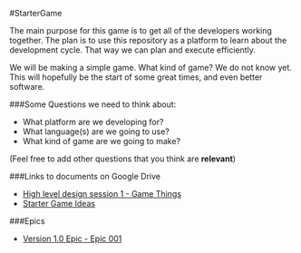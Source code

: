 #StarterGame

The main purpose for this game is to get all of the developers working together. The plan is to use this repository as a platform to learn about the development cycle. That way we can plan and execute efficiently. 

We will be making a simple game. What kind of game? We do not know yet. This will hopefully be the start of some great times, and even better software.

###Some Questions we need to think about:

- What platform are we developing for?
- What language(s) are we going to use?
- What kind of game are we going to make?

(Feel free to add other questions that you think are **relevant**)

###Links to documents on Google Drive

- [High level design session 1 - Game Things](https://docs.google.com/document/d/1tqcYsfFIIPfhYwyFhuZqsryrBQaK5zgdbbcvv3Z0ZgE/edit)
- [Starter Game Ideas](https://docs.google.com/document/d/1pkMCapbmguorgHq6Qa0pGMGFSolUVom1EytPw2_szUk/edit)

###Epics

- [Version 1.0 Epic - Epic 001](https://docs.google.com/document/d/1FTm-DekRQrVIbsyEW9YCVw9W8vyB9isE7MhUW4c0Ouo/edit)